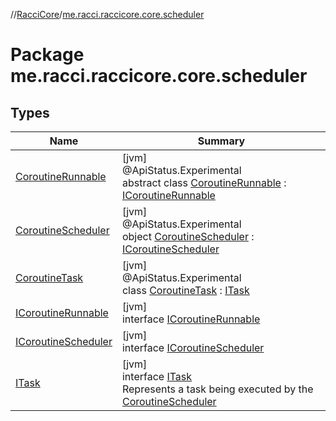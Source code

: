 //[RacciCore](../../index.md)/[me.racci.raccicore.core.scheduler](index.md)

# Package me.racci.raccicore.core.scheduler

## Types

| Name | Summary |
|---|---|
| [CoroutineRunnable](-coroutine-runnable/index.md) | [jvm]<br>@ApiStatus.Experimental<br>abstract class [CoroutineRunnable](-coroutine-runnable/index.md) : [ICoroutineRunnable](-i-coroutine-runnable/index.md) |
| [CoroutineScheduler](-coroutine-scheduler/index.md) | [jvm]<br>@ApiStatus.Experimental<br>object [CoroutineScheduler](-coroutine-scheduler/index.md) : [ICoroutineScheduler](-i-coroutine-scheduler/index.md) |
| [CoroutineTask](-coroutine-task/index.md) | [jvm]<br>@ApiStatus.Experimental<br>class [CoroutineTask](-coroutine-task/index.md) : [ITask](-i-task/index.md) |
| [ICoroutineRunnable](-i-coroutine-runnable/index.md) | [jvm]<br>interface [ICoroutineRunnable](-i-coroutine-runnable/index.md) |
| [ICoroutineScheduler](-i-coroutine-scheduler/index.md) | [jvm]<br>interface [ICoroutineScheduler](-i-coroutine-scheduler/index.md) |
| [ITask](-i-task/index.md) | [jvm]<br>interface [ITask](-i-task/index.md)<br>Represents a task being executed by the [CoroutineScheduler](-coroutine-scheduler/index.md) |
